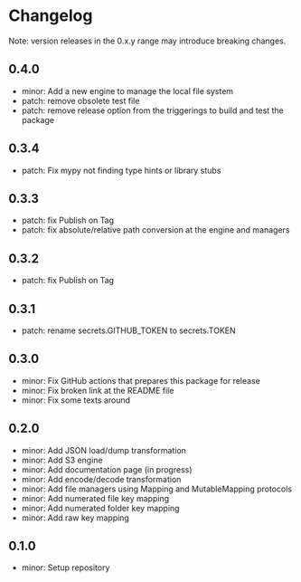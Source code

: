 # Changelog
Note: version releases in the 0.x.y range may introduce breaking changes.

## 0.4.0

- minor: Add a new engine to manage the local file system
- patch: remove obsolete test file
- patch: remove release option from the triggerings to build and test the package

## 0.3.4

- patch: Fix mypy not finding type hints or library stubs

## 0.3.3

- patch: fix Publish on Tag
- patch: fix absolute/relative path conversion at the engine and managers

## 0.3.2

- patch: fix Publish on Tag

## 0.3.1

- patch: rename secrets.GITHUB_TOKEN to secrets.TOKEN

## 0.3.0

- minor: Fix GitHub actions that prepares this package for release
- minor: Fix broken link at the README file
- minor: Fix some texts around

## 0.2.0

- minor: Add JSON load/dump transformation
- minor: Add S3 engine
- minor: Add documentation page (in progress)
- minor: Add encode/decode transformation
- minor: Add file managers using Mapping and MutableMapping protocols
- minor: Add numerated file key mapping
- minor: Add numerated folder key mapping
- minor: Add raw key mapping

## 0.1.0

- minor: Setup repository

